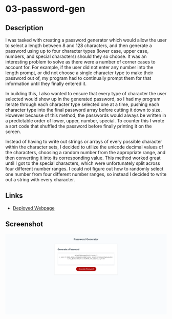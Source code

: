 # 03-password-gen

## Description

I was tasked with creating a password generator which would allow the user to select a length between 8 and 128 characters, and then generate a password using up to four character types (lower case, upper case, numbers, and special characters) should they so choose. It was an interesting problem to solve as there were a number of corner cases to account for. For example, if the user did not enter any number into the length prompt, or did not choose a single character type to make their password out of, my program had to continually prompt them for that information until they finally entered it. 

In building this, I also wanted to ensure that every type of character the user selected would show up in the generated password, so I had my program iterate through each character type selected one at a time, pushing each character type into the final password array before cutting it down to size. However because of this method, the passwords would always be written in a predictable order of lower, upper, number, special. To counter this I wrote a sort code that shuffled the password before finally printing it on the screen.

Instead of having to write out strings or arrays of every possible character within the character sets, I decided to utilize the unicode decimal values of the characters, choosing a random number from the appropriate range, and then converting it into its corresponding value. This method worked great until I got to the special characters, which were unfortunately split across four different number ranges. I could not figure out how to randomly select one number from four different number ranges, so instead I decided to write out a string with every character.

## Links

- [Deployed Webpage](https://en-moss.github.io/03-password-gen/ "Deployed Webpage")

## Screenshot

![A screenshot of the password generator with a long random password displayed](./assets/screenshot.png)
